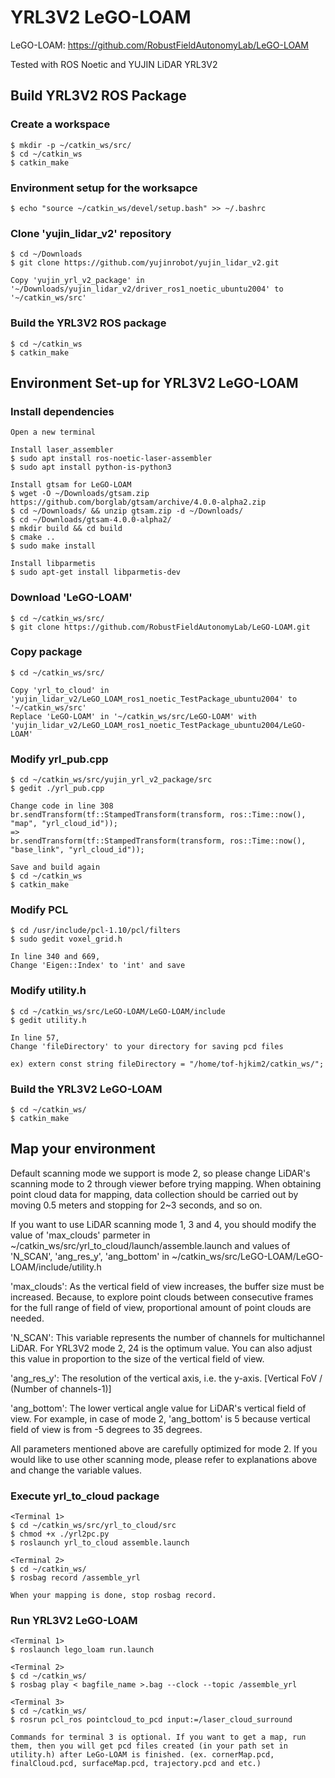 # YRL3V2 LeGO-LOAM
LeGO-LOAM: https://github.com/RobustFieldAutonomyLab/LeGO-LOAM

Tested with ROS Noetic and YUJIN LiDAR YRL3V2

## Build YRL3V2 ROS Package
### Create a workspace
```
$ mkdir -p ~/catkin_ws/src/
$ cd ~/catkin_ws
$ catkin_make
```
### Environment setup for the worksapce
```
$ echo "source ~/catkin_ws/devel/setup.bash" >> ~/.bashrc
```
### Clone 'yujin_lidar_v2' repository
```
$ cd ~/Downloads
$ git clone https://github.com/yujinrobot/yujin_lidar_v2.git

Copy 'yujin_yrl_v2_package' in '~/Downloads/yujin_lidar_v2/driver_ros1_noetic_ubuntu2004' to '~/catkin_ws/src'
```
### Build the YRL3V2 ROS package
``` 
$ cd ~/catkin_ws
$ catkin_make
```

## Environment Set-up for YRL3V2 LeGO-LOAM
### Install dependencies 
```
Open a new terminal 

Install laser_assembler 
$ sudo apt install ros-noetic-laser-assembler
$ sudo apt install python-is-python3

Install gtsam for LeGO-LOAM
$ wget -O ~/Downloads/gtsam.zip https://github.com/borglab/gtsam/archive/4.0.0-alpha2.zip
$ cd ~/Downloads/ && unzip gtsam.zip -d ~/Downloads/
$ cd ~/Downloads/gtsam-4.0.0-alpha2/
$ mkdir build && cd build
$ cmake ..
$ sudo make install 

Install libparmetis
$ sudo apt-get install libparmetis-dev 
```
### Download 'LeGO-LOAM'
```
$ cd ~/catkin_ws/src/
$ git clone https://github.com/RobustFieldAutonomyLab/LeGO-LOAM.git
```
### Copy package
```
$ cd ~/catkin_ws/src/

Copy 'yrl_to_cloud' in 'yujin_lidar_v2/LeGO_LOAM_ros1_noetic_TestPackage_ubuntu2004' to '~/catkin_ws/src'
Replace 'LeGO-LOAM' in '~/catkin_ws/src/LeGO-LOAM' with 'yujin_lidar_v2/LeGO_LOAM_ros1_noetic_TestPackage_ubuntu2004/LeGO-LOAM'
```
### Modify yrl_pub.cpp
```
$ cd ~/catkin_ws/src/yujin_yrl_v2_package/src
$ gedit ./yrl_pub.cpp

Change code in line 308
br.sendTransform(tf::StampedTransform(transform, ros::Time::now(), "map", "yrl_cloud_id"));
=>
br.sendTransform(tf::StampedTransform(transform, ros::Time::now(), "base_link", "yrl_cloud_id"));
 
Save and build again
$ cd ~/catkin_ws
$ catkin_make
```
### Modify PCL
```
$ cd /usr/include/pcl-1.10/pcl/filters 
$ sudo gedit voxel_grid.h

In line 340 and 669,
Change 'Eigen::Index' to 'int' and save
```
### Modify utility.h
```
$ cd ~/catkin_ws/src/LeGO-LOAM/LeGO-LOAM/include
$ gedit utility.h

In line 57,
Change 'fileDirectory' to your directory for saving pcd files

ex) extern const string fileDirectory = "/home/tof-hjkim2/catkin_ws/";
```
### Build the YRL3V2 LeGO-LOAM
```
$ cd ~/catkin_ws/ 
$ catkin_make
```

## Map your environment
Default scanning mode we support is mode 2, so please change LiDAR's scanning mode to 2 through viewer before trying mapping.
When obtaining point cloud data for mapping, data collection should be carried out by moving 0.5 meters and stopping for 2~3 seconds, and so on.

If you want to use LiDAR scanning mode 1, 3 and 4, 
you should modify the value of 'max_clouds' parmeter in ~/catkin_ws/src/yrl_to_cloud/launch/assemble.launch
and values of 'N_SCAN', 'ang_res_y', 'ang_bottom' in ~/catkin_ws/src/LeGO-LOAM/LeGO-LOAM/include/utility.h

'max_clouds': As the vertical field of view increases, the buffer size must be increased. Because, to explore point clouds between consecutive frames for the full range of field of view, proportional amount of point clouds are needed.

'N_SCAN': This variable represents the number of channels for multichannel LiDAR. For YRL3V2 mode 2, 24 is the optimum value. You can also adjust this value in proportion to the size of the vertical field of view.

'ang_res_y': The resolution of the vertical axis, i.e. the y-axis. [Vertical FoV / (Number of channels-1)]

'ang_bottom': The lower vertical angle value for LiDAR's vertical field of view. For example, in case of mode 2, 'ang_bottom' is 5 because vertical field of view is from -5 degrees to 35 degrees.

All parameters mentioned above are carefully optimized for mode 2. If you would like to use other scanning mode, please refer to explanations above and change the variable values.

### Execute yrl_to_cloud package 
```
<Terminal 1>
$ cd ~/catkin_ws/src/yrl_to_cloud/src
$ chmod +x ./yrl2pc.py
$ roslaunch yrl_to_cloud assemble.launch

<Terminal 2>
$ cd ~/catkin_ws/
$ rosbag record /assemble_yrl

When your mapping is done, stop rosbag record.
```
### Run YRL3V2 LeGO-LOAM
```
<Terminal 1> 
$ roslaunch lego_loam run.launch

<Terminal 2>
$ cd ~/catkin_ws/
$ rosbag play < bagfile_name >.bag --clock --topic /assemble_yrl

<Terminal 3> 
$ cd ~/catkin_ws/
$ rosrun pcl_ros pointcloud_to_pcd input:=/laser_cloud_surround

Commands for terminal 3 is optional. If you want to get a map, run them, then you will get pcd files created (in your path set in utility.h) after LeGo-LOAM is finished. (ex. cornerMap.pcd, finalCloud.pcd, surfaceMap.pcd, trajectory.pcd and etc.)
```
